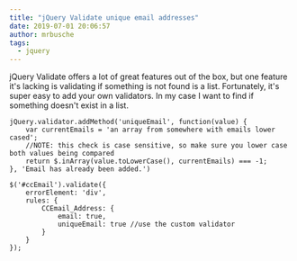 ```yaml
---
title: "jQuery Validate unique email addresses"
date: 2019-07-01 20:06:57
author: mrbusche
tags:
  - jquery
---
```


jQuery Validate offers a lot of great features out of the box, but one feature it's lacking is validating if something is not found is a list. Fortunately, it's super easy to add your own validators. In my case I want to find if something doesn't exist in a list.

    jQuery.validator.addMethod('uniqueEmail', function(value) {
        var currentEmails = 'an array from somewhere with emails lower cased';
        //NOTE: this check is case sensitive, so make sure you lower case both values being compared
        return $.inArray(value.toLowerCase(), currentEmails) === -1;
    }, 'Email has already been added.')

    $('#ccEmail').validate({
        errorElement: 'div',
        rules: {
            CCEmail_Address: {
                email: true,
                uniqueEmail: true //use the custom validator
            }
        }
    });
